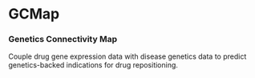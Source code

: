 # GCMap
### Genetics Connectivity Map
Couple drug gene expression data with disease genetics data to predict genetics-backed indications for drug repositioning.
